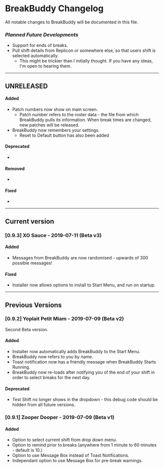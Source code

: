 # BreakBuddy Changelog
All notable changes to BreakBuddy will be documented in this file.

### *Planned Future Developments*
* Support for ends of breaks.
* Pull shift details from Replicon or somewhere else, so that users shift is selected automatically.
  * This might be trickier than I initially thought. If you have any ideas, I'm open to hearing them.


----------------------------------------
## UNRELEASED
#### Added
- Patch numbers now show on main screen.
  - Patch number refers to the roster data - the file from which BreakBuddy pulls its information. When break times are changed, new patches will be released.
- BreakBuddy now remembers your settings.
  - Reset to Default button has also been added
#### Deprecated
-
#### Removed
-
#### Fixed
- 
----------------------------------------
## Current version
### [0.9.3] XO Sauce - 2019-07-11 (Beta v3)
#### Added
- Messages from BreakBuddy are now randomised - upwards of 300 possible messages!
#### Fixed
- Installer now allows options to install to Start Menu, and run on startup.

----------------------------------------
## Previous Versions
### [0.9.2] Yoplait Petit Miam - 2019-07-09 (Beta v2)
Second Beta version.
#### Added 
- Installer now automatically adds BreakBuddy to the Start Menu.
- BreakBuddy now refers to you by name.
- Toast notification now has a friendly message when BreakBuddy Starts Running.
- BreakBuddy now re-loads after notifying you of the end of your shift in order to select breaks for the next day.
#### Deprecated
- Test Shift no longer shows in the dropdown - this debug code should be hidden from all future versions.

### [0.9.1] Zooper Dooper - 2019-07-09 (Beta v1)
#### Added
- Option to select current shift from drop down menu.
- Option to remind prior to breaks (anywhere from 1 minute to 60 minutes - default is 10.)
- Option to use Message Box instead of Toast Notifications.
- Independant option to use Message Box for pre-break warnings.
